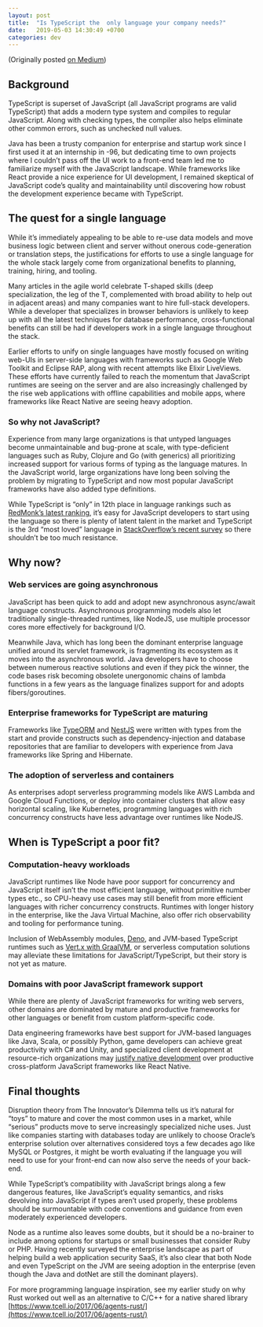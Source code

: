 ```yaml
---
layout: post
title:  "Is TypeScript the  only language your company needs?"
date:   2019-05-03 14:30:49 +0700
categories: dev
---
```

(Originally posted [on Medium](https://medium.com/@saarw/is-typescript-the-only-language-your-company-needs-9f1fb11925b4))  

## Background
TypeScript is superset of JavaScript (all JavaScript programs are valid TypeScript) that adds a modern type system and compiles to regular JavaScript. Along with checking types, the compiler also helps eliminate other common errors, such as unchecked null values.   

Java has been a trusty companion for enterprise and startup work since I first used it at an internship in -96, but dedicating time to own projects where I couldn’t pass off the UI work to a front-end team led me to familiarize myself with the JavaScript landscape. While frameworks like React provide a nice experience for UI development, I remained skeptical of JavaScript code’s quality and maintainability until discovering how robust the development experience became with TypeScript.   

## The quest for a single language   
While it’s immediately appealing to be able to re-use data models and move business logic between client and server without onerous code-generation or translation steps, the justifications for efforts to use a single language for the whole stack largely come from organizational benefits to planning, training, hiring, and tooling.   

Many articles in the agile world celebrate T-shaped skills (deep specialization, the leg of the T, complemented with broad ability to help out in adjacent areas) and many companies want to hire full-stack developers. While a developer that specializes in browser behaviors is unlikely to keep up with all the latest techniques for database performance, cross-functional benefits can still be had if developers work in a single language throughout the stack.   

Earlier efforts to unify on single languages have mostly focused on writing web-UIs in server-side languages with frameworks such as Google Web Toolkit and Eclipse RAP, along with recent attempts like Elixir LiveViews. These efforts have currently failed to reach the momentum that JavaScript runtimes are seeing on the server and are also increasingly challenged by the rise web applications with offline capabilities and mobile apps, where frameworks like React Native are seeing heavy adoption.   

### So why not JavaScript?   
Experience from many large organizations is that untyped languages become unmaintainable and bug-prone at scale, with type-deficient languages such as Ruby, Clojure and Go (with generics) all prioritizing increased support for various forms of typing as the language matures. In the JavaScript world, large organizations have long been solving the problem by migrating to TypeScript and now most popular JavaScript frameworks have also added type definitions.   

While TypeScript is “only” in 12th place in language rankings such as [RedMonk’s latest ranking](https://redmonk.com/sogrady/2019/03/20/language-rankings-1-19/), it’s easy for JavaScript developers to start using the language so there is plenty of latent talent in the market and TypeScript is the 3rd “most loved” language in [StackOverflow’s recent survey](https://insights.stackoverflow.com/survey/2019#most-loved-dreaded-and-wanted) so there shouldn’t be too much resistance.   
   
## Why now?   
### Web services are going asynchronous
JavaScript has been quick to add and adopt new asynchronous async/await language constructs. Asynchronous programming models also let traditionally single-threaded runtimes, like NodeJS, use multiple processor cores more effectively for background I/O.   
   
Meanwhile Java, which has long been the dominant enterprise language unified around its servlet framework, is fragmenting its ecosystem as it moves into the asynchronous world. Java developers have to choose between numerous reactive solutions and even if they pick the winner, the code bases risk becoming obsolete unergonomic chains of lambda functions in a few years as the language finalizes support for and adopts fibers/goroutines.   
### Enterprise frameworks for TypeScript are maturing
Frameworks like [TypeORM](https://typeorm.io/) and [NestJS](https://nestjs.com/) were written with types from the start and provide constructs such as dependency-injection and database repositories that are familiar to developers with experience from Java frameworks like Spring and Hibernate.   
### The adoption of serverless and containers
As enterprises adopt serverless programming models like AWS Lambda and Google Cloud Functions, or deploy into container clusters that allow easy horizontal scaling, like Kubernetes, programming languages with rich concurrency constructs have less advantage over runtimes like NodeJS.   

## When is TypeScript a poor fit?
### Computation-heavy workloads
JavaScript runtimes like Node have poor support for concurrency and JavaScript itself isn’t the most efficient language, without primitive number types etc., so CPU-heavy use cases may still benefit from more efficient languages with richer concurrency constructs. Runtimes with longer history in the enterprise, like the Java Virtual Machine, also offer rich observability and tooling for performance tuning.   

Inclusion of WebAssembly modules, [Deno](https://deno.land/), and JVM-based TypeScript runtimes such as [Vert.x with GraalVM](https://reactiverse.io/es4x/), or serverless computation solutions may alleviate these limitations for JavaScript/TypeScript, but their story is not yet as mature.   

### Domains with poor JavaScript framework support
While there are plenty of JavaScript frameworks for writing web servers, other domains are dominated by mature and productive frameworks for other languages or benefit from custom platform-specific code.   

Data engineering frameworks have best support for JVM-based languages like Java, Scala, or possibly Python, game developers can achieve great productivity with C# and Unity, and specialized client development at resource-rich organizations may [justify native development](https://medium.com/airbnb-engineering/react-native-at-airbnb-f95aa460be1c) over productive cross-platform JavaScript frameworks like React Native.   

## Final thoughts
Disruption theory from The Innovator’s Dilemma tells us it’s natural for “toys” to mature and cover the most common uses in a market, while “serious” products move to serve increasingly specialized niche uses. Just like companies starting with databases today are unlikely to choose Oracle’s enterprise solution over alternatives considered toys a few decades ago like MySQL or Postgres, it might be worth evaluating if the language you will need to use for your front-end can now also serve the needs of your back-end.   

While TypeScript’s compatibility with JavaScript brings along a few dangerous features, like JavaScript’s equality semantics, and risks devolving into JavaScript if types aren’t used properly, these problems should be surmountable with code conventions and guidance from even moderately experienced developers.   

Node as a runtime also leaves some doubts, but it should be a no-brainer to include among options for startups or small businesses that consider Ruby or PHP. Having recently surveyed the enterprise landscape as part of helping build a web application security SaaS, it’s also clear that both Node and even TypeScript on the JVM are seeing adoption in the enterprise (even though the Java and dotNet are still the dominant players).   

For more programming language inspiration, see my earlier study on why Rust worked out well as an alternative to C/C++ for a native shared library [https://www.tcell.io/2017/06/agents-rust/](https://www.tcell.io/2017/06/agents-rust/) 
